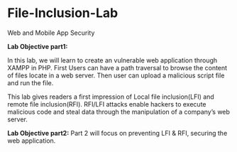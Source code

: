 # File-Inclusion-Lab
Web and Mobile App Security

**Lab Objective part1:**

In this lab, we will learn to create an vulnerable web application through XAMPP in PHP. First Users can have a path traversal to browse the content of files locate in a web server. Then user can upload a malicious script file and run the file.

This lab gives readers a first impression of Local file inclusion(LFI) and remote file inclusion(RFI). RFI/LFI attacks enable hackers to execute malicious code and steal data through the manipulation of a company’s web server.

**Lab Objective part2:**
Part 2 will focus on preventing LFI & RFI, securing the web application.
